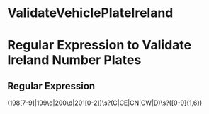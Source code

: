 # ValidateVehiclePlateIreland

# Regular Expression to Validate Ireland Number Plates

## Regular Expression

(198[7-9]|199\d|200\d|201[0-2])\s?(C|CE|CN|CW|D)\s?([0-9]{1,6})